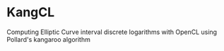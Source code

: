 # KangCL
Computing Elliptic Curve interval discrete logarithms with OpenCL using Pollard's kangaroo algorithm
